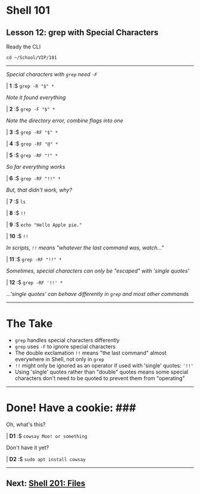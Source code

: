 # Shell 101
## Lesson 12: grep with Special Characters

Ready the CLI

`cd ~/School/VIP/101`

___

*Special characters with `grep` need `-F`*

| **1** :$ `grep -R "$" *`

*Note it found everything*

| **2** :$ `grep -F "$" *`

*Note the directory error, combine flags into one*

| **3** :$ `grep -RF "$" *`

| **4** :$ `grep -RF "@" *`

| **5** :$ `grep -RF "!" *`

*So far everything works*

| **6** :$ `grep -RF "!!" *`

*But, that didn't work, why?*

| **7** :$ `ls`

| **8** :$ `!!`

| **9** :$ `echo "Hello Apple pie."`

| **10** :$ `!!`

*In scripts, `!!` means "whatever the last command was, watch..."*

| **11** :$ `grep -RF "!!" *`

*Sometimes, special characters can only be "escaped" with 'single quotes'*

| **12** :$ `grep -RF '!!' *`

*...'single quotes' can behave differently in `grep` and most other commands*

___

# The Take

- `grep` handles special characters differently
- `grep` uses `-F` to ignore special characters
- The double exclamation `!!` means "the last command" almost everywhere in Shell, not only in `grep`
- `!!` might only be ignored as an operator if used with 'single' quotes: `'!!'`
- Using 'single' quotes rather than "double" quotes means some special characters don't need to be quoted to prevent them from "operating"

___

# Done! Have a cookie: ### #

Oh, what's this?

| **D1** :$ `cowsay Moo! or something`

Don't have it yet?

| **D2** :$ `sudo apt install cowsay`

___

## Next: [Shell 201: Files](https://github.com/inkVerb/VIP/blob/master/201-shell/README.md)
